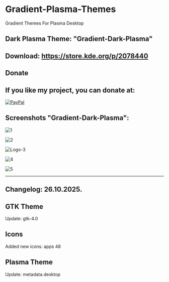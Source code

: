 # Gradient-Plasma-Themes
Gradient Themes For Plasma Desktop

Dark Plasma Theme: "Gradient-Dark-Plasma" 
----------------------------------------

Download: https://store.kde.org/p/2078440
-------------------------------------------



<html>
  <head>
    <meta charset="utf-8" />
  </head>
  <body>
    <h2>Donate</h2>
    <h2>If you like my project, you can donate at:</h2>
    <a href="https://www.paypal.com/paypalme/VesnaLazic">
    <img src="PayPal.png" alt="PayPal" />
    </a>
  </body>
</html>



Screenshots "Gradient-Dark-Plasma":
---------------------------------

![1](https://github.com/L4ki/Gradient-Plasma-Themes/assets/45247573/6cd60b0e-ebe7-4fe8-95b1-663cd958bb0d)

![2](https://github.com/L4ki/Gradient-Plasma-Themes/assets/45247573/1d60f07c-ab45-4583-8816-748af6c7acfd)

![Logo-3](https://github.com/L4ki/Gradient-Plasma-Themes/assets/45247573/63f7be3b-97e8-42af-bfe6-82c8e18c36a7)

![4](https://github.com/L4ki/Gradient-Plasma-Themes/assets/45247573/76898232-674b-486f-8833-37221cfcbd75)

![5](https://github.com/L4ki/Gradient-Plasma-Themes/assets/45247573/0fba5faf-0a18-4f81-9751-41554f5f4f66)

______________________________________

Changelog: 26.10.2025.
----------------------

GTK Theme
---------

Update: gtk-4.0

Icons 
-----

Added new icons: apps 48

Plasma Theme
------------

Update: metadata.desktop












